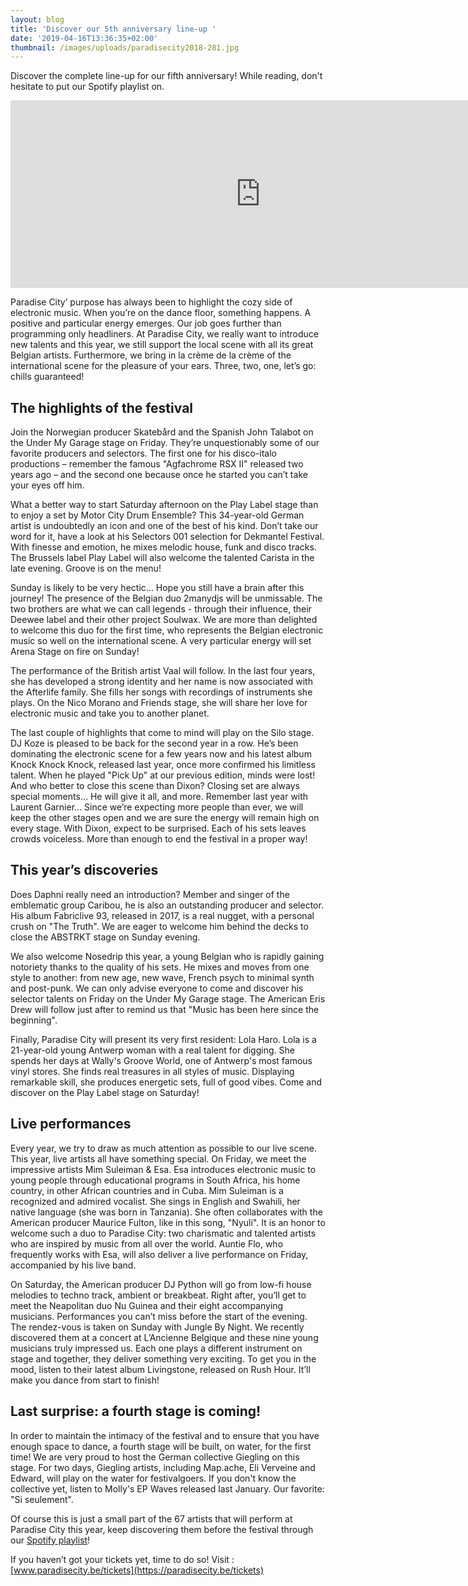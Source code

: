 ```yaml
---
layout: blog
title: 'Discover our 5th anniversary line-up '
date: '2019-04-16T13:36:35+02:00'
thumbnail: /images/uploads/paradisecity2018-281.jpg
---
```

Discover the complete line-up for our fifth anniversary!
While reading, don't hesitate to put our Spotify playlist on.

<iframe src="https://open.spotify.com/embed/user/paradisecityfestival/playlist/0Bi3SbSebLcjScrqncVGhk" width="800" height="300" frameborder="0" allowtransparency="true" allow="encrypted-media"></iframe>

  

Paradise City’ purpose has always been to highlight the cozy side of electronic music. When you’re on the dance floor, something happens. A positive and particular energy emerges. Our job goes further than programming only headliners. At Paradise City, we really want to introduce new talents and this year, we still support the local scene with all its great Belgian artists. Furthermore, we bring in la crème de la crème of the international scene for the pleasure of your ears. Three, two, one, let’s go: chills guaranteed!

## The highlights of the festival

Join the Norwegian producer Skatebård and the Spanish John Talabot on the Under My Garage stage on Friday. They’re unquestionably some of our favorite producers and selectors. The first one for his disco-italo productions – remember the famous "Agfachrome RSX II" released two years ago – and the second one because once he started you can’t take your eyes off him. 

What a better way to start Saturday afternoon on the Play Label stage than to enjoy a set by Motor City Drum Ensemble? This 34-year-old German artist is undoubtedly an icon and one of the best of his kind. Don’t take our word for it, have a look at his Selectors 001 selection for Dekmantel Festival. With finesse and emotion, he mixes melodic house, funk and disco tracks. The Brussels label Play Label will also welcome the talented Carista in the late evening. Groove is on the menu! 

Sunday is likely to be very hectic... Hope you still have a brain after this journey! The presence of the Belgian duo 2manydjs will be unmissable. The two brothers are what we can call legends - through their influence, their Deewee label and their other project Soulwax. We are more than delighted to welcome this duo for the first time, who represents the Belgian electronic music so well on the international scene. A very particular energy will set Arena Stage on fire on Sunday!

The performance of the British artist Vaal will follow. In the last four years, she has developed a strong identity and her name is now associated with the Afterlife family. She fills her songs with recordings of instruments she plays. On the Nico Morano and Friends stage, she will share her love for electronic music and take you to another planet.

The last couple of highlights that come to mind will play on the Silo stage. DJ Koze is pleased to be back for the second year in a row. He’s been dominating the electronic scene for a few years now and his latest album Knock Knock Knock, released last year, once more confirmed his limitless talent. When he played "Pick Up" at our previous edition, minds were lost! And who better to close this scene than Dixon? Closing set are always special moments… He will give it all, and more. Remember last year with Laurent Garnier... Since we’re expecting more people than ever, we will keep the other stages open and we are sure the energy will remain high on every stage. With Dixon, expect to be surprised. Each of his sets leaves crowds voiceless. More than enough to end the festival in a proper way!

## This year’s discoveries

Does Daphni really need an introduction? Member and singer of the emblematic group Caribou, he is also an outstanding producer and selector. His album Fabriclive 93, released in 2017, is a real nugget, with a personal crush on "The Truth". We are eager to welcome him behind the decks to close the ABSTRKT stage on Sunday evening.

We also welcome Nosedrip this year, a young Belgian who is rapidly gaining notoriety thanks to the quality of his sets. He mixes and moves from one style to another: from new age, new wave, French psych to minimal synth and post-punk. We can only advise everyone to come and discover his selector talents on Friday on the Under My Garage stage. The American Eris Drew will follow just after to remind us that "Music has been here since the beginning".

Finally, Paradise City will present its very first resident: Lola Haro. Lola is a 21-year-old young Antwerp woman with a real talent for digging. She spends her days at Wally's Groove World, one of Antwerp's most famous vinyl stores. She finds real treasures in all styles of music. Displaying remarkable skill, she produces energetic sets, full of good vibes. Come and discover on the Play Label stage on Saturday!

## Live performances

Every year, we try to draw as much attention as possible to our live scene. This year, live artists all have something special. On Friday, we meet the impressive artists Mim Suleiman & Esa. Esa introduces electronic music to young people through educational programs in South Africa, his home country, in other African countries and in Cuba. Mim Suleiman is a recognized and admired vocalist. She sings in English and Swahili, her native language (she was born in Tanzania). She often collaborates with the American producer Maurice Fulton, like in this song, "Nyuli". It is an honor to welcome such a duo to Paradise City: two charismatic and talented artists who are inspired by music from all over the world. Auntie Flo, who frequently works with Esa, will also deliver a live performance on Friday, accompanied by his live band.

On Saturday, the American producer DJ Python will go from low-fi house melodies to techno track, ambient or breakbeat. Right after, you’ll get to meet the Neapolitan duo Nu Guinea and their eight accompanying musicians. Performances you can’t miss before the start of the evening. The rendez-vous is taken on Sunday with Jungle By Night. We recently discovered them at a concert at L’Ancienne Belgique and these nine young musicians truly impressed us. Each one plays a different instrument on stage and together, they deliver something very exciting. To get you in the mood, listen to their latest album Livingstone, released on Rush Hour. It’ll make you dance from start to finish!

## Last surprise: a fourth stage is coming!

In order to maintain the intimacy of the festival and to ensure that you have enough space to dance, a fourth stage will be built, on water, for the first time! We are very proud to host the German collective Giegling on this stage. For two days, Giegling artists, including Map.ache, Eli Verveine and Edward, will play on the water for festivalgoers. If you don't know the collective yet, listen to Molly's EP Waves released last January. Our favorite: "Si seulement".

Of course this is just a small part of the 67 artists that will perform at Paradise City this year, keep discovering them before the festival through our [Spotify playlist](https://open.spotify.com/user/paradisecityfestival/playlist/0Bi3SbSebLcjScrqncVGhk?si=WzyclPt7QQ-mMBvzruq5CQ)!

If you haven’t got your tickets yet, time to do so! 
Visit : [www.paradisecity.be/tickets](https://paradisecity.be/tickets)
